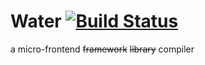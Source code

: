 # Water [![Build Status](https://travis-ci.org/waterjs/water.svg?branch=master)](https://travis-ci.org/waterjs/water)
a micro-frontend ~~framework~~ ~~library~~ compiler
